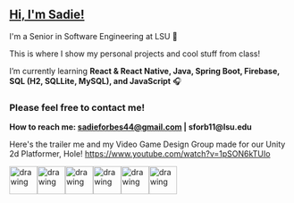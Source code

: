 ## [Hi, I'm Sadie!](https://github.com/sadief630)
  I'm a Senior in Software Engineering at LSU 🐯
  
  This is where I show my personal projects and cool stuff from class!
  
  I’m currently learning __React & React Native, Java, Spring Boot, Firebase, SQL (H2, SQLLite, MySQL), and JavaScript__ 🎧
  
### Please feel free to contact me!
__How to reach me: sadieforbes44@gmail.com | sforb11@lsu.edu__

Here's the trailer me and my Video Game Design Group made for our Unity 2d Platformer, Hole! https://www.youtube.com/watch?v=1pSON6kTUIo

<img src="https://user-images.githubusercontent.com/91307415/206633052-5f2b6e0f-1182-4c53-8a79-b79c072b8b32.png" alt="drawing" width="50"/><img src="https://user-images.githubusercontent.com/91307415/206633165-b4f9da39-05e4-4bc8-8578-98c73b5ee9ed.png" alt="drawing" width="50"/><img src="https://www.blockachain.gr/wp-content/uploads/2018/03/java-coffee-cup-logo.png" alt="drawing" height="50"/><img src="https://cdn-images-1.medium.com/max/1200/1*ti5CnGh_T4Kqy5aCTLJRcg.png" alt="drawing" height="50"/><img src="https://upload.wikimedia.org/wikipedia/commons/thumb/1/18/C_Programming_Language.svg/695px-C_Programming_Language.svg.png" alt="drawing" height="50"/><img src="https://www.shareicon.net/data/512x512/2015/09/06/96676_file_512x512.png" alt="drawing" height="50"/>

